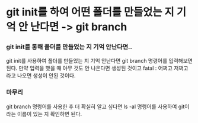 # git init를 하여 어떤 폴더를 만들었는 지 기억 안 난다면 -> git branch

### git init를 통해 폴더를 만들었는 지 기억 안난다면..
git init를 사용하여 폴더를 만들었는 지 기억 안난다면 git branch 명령어를 입력해보면 된다. 만약 입력을 했을 때 아무 것도 안 나온다면 생성된 것이고 fatal : 어쩌고 저쩌고라고 나오면 생성이 안된 것이다.

### 마무리
git branch 명령어를 사용한 후 더 확실히 알고 싶다면 ls -al 명령어를 사용하여 git이라는 이름이 있는 지 확인하면 된다.